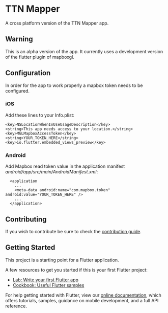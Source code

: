 # TTN Mapper

A cross platform version of the TTN Mapper app.

## Warning

This is an alpha version of the app. It currently uses a development version of
the flutter plugin of mapboxgl.

## Configuration

In order for the app to work properly a mapbox token needs to be configured.

### iOS

Add these lines to your Info.plist:
```
<key>NSLocationWhenInUseUsageDescription</key>
<string>This app needs access to your location.</string>
<key>MGLMapboxAccessToken</key>
<string>YOUR_TOKEN_HERE</string>
<key>io.flutter.embedded_views_preview</key>
```

### Android
Add Mapbox read token value in the application manifest *android/app/src/main/AndroidManifest.xml*:

```
  <application
    ...
    <meta-data android:name="com.mapbox.token" android:value="YOUR_TOKEN_HERE" />
    ...
  </application>
```

## Contributing

If you wish to contribute be sure to check the [contribution guide](CONTRIBUTING.md).

## Getting Started

This project is a starting point for a Flutter application.

A few resources to get you started if this is your first Flutter project:

- [Lab: Write your first Flutter app](https://flutter.dev/docs/get-started/codelab)
- [Cookbook: Useful Flutter samples](https://flutter.dev/docs/cookbook)

For help getting started with Flutter, view our
[online documentation](https://flutter.dev/docs), which offers tutorials,
samples, guidance on mobile development, and a full API reference.
